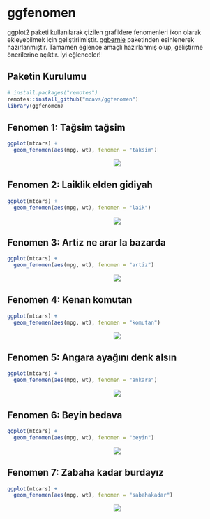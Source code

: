 # ggfenomen

ggplot2 paketi kullanılarak çizilen grafiklere fenomenleri ikon olarak ekleyebilmek için geliştirilmiştir. [ggbernie](https://github.com/R-CoderDotCom/ggbernie) paketinden esinlenerek hazırlanmıştır. Tamamen eğlence amaçlı hazırlanmış olup, geliştirme önerilerine açıktır. İyi eğlenceler!

## Paketin Kurulumu
```r
# install.packages("remotes")
remotes::install_github("mcavs/ggfenomen")
library(ggfenomen)
```

## Fenomen 1: Tağsim tağsim
```r
ggplot(mtcars) +
  geom_fenomen(aes(mpg, wt), fenomen = "taksim")
```

<p align="center">
 <img src="https://user-images.githubusercontent.com/45355486/105609011-79469800-5db7-11eb-8891-113e1746da89.png">
</p>

## Fenomen 2: Laiklik elden gidiyah

```r
ggplot(mtcars) +
  geom_fenomen(aes(mpg, wt), fenomen = "laik")
```

<p align="center">
 <img src="https://user-images.githubusercontent.com/45355486/105609024-8ebbc200-5db7-11eb-96e0-84735dceac61.png">
</p>


## Fenomen 3: Artiz ne arar la bazarda

```r
ggplot(mtcars) +
  geom_fenomen(aes(mpg, wt), fenomen = "artiz")
```

<p align="center">
 <img src="https://user-images.githubusercontent.com/45355486/105609765-78643500-5dbc-11eb-95de-b80d85be3d1b.png">
</p>


## Fenomen 4: Kenan komutan

```r
ggplot(mtcars) +
  geom_fenomen(aes(mpg, wt), fenomen = "komutan")
```

<p align="center">
 <img src="https://user-images.githubusercontent.com/45355486/105610148-3d173580-5dbf-11eb-86b7-c58c8f9f4c7c.png">
</p>


## Fenomen 5: Angara ayağını denk alsın

```r
ggplot(mtcars) +
  geom_fenomen(aes(mpg, wt), fenomen = "ankara")
```

<p align="center">
 <img src="https://user-images.githubusercontent.com/45355486/105611837-d5fe7e80-5dc8-11eb-95b4-cbde465ec209.png">
</p>


## Fenomen 6: Beyin bedava

```r
ggplot(mtcars) +
  geom_fenomen(aes(mpg, wt), fenomen = "beyin")
```

<p align="center">
 <img src="https://user-images.githubusercontent.com/45355486/105615122-326c9880-5ddf-11eb-9064-83ecd78dda4a.png">
</p>


## Fenomen 7: Zabaha kadar burdayız

```r
ggplot(mtcars) +
  geom_fenomen(aes(mpg, wt), fenomen = "sabahakadar")
```

<p align="center">
 <img src="https://user-images.githubusercontent.com/45355486/105615529-7614d180-5de2-11eb-9074-f4b10ef38319.png">
</p>

